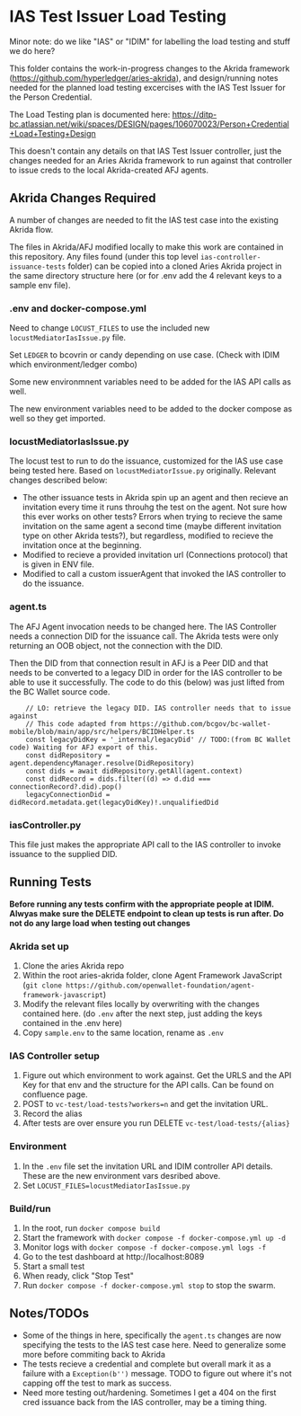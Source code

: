 # IAS Test Issuer Load Testing

Minor note: do we like "IAS" or "IDIM" for labelling the load testing and stuff we do here?

This folder contains the work-in-progress changes to the Akrida framework (https://github.com/hyperledger/aries-akrida), and design/running notes needed for the planned load testing excercises with the IAS Test Issuer for the Person Credential.

The Load Testing plan is documented here:
https://ditp-bc.atlassian.net/wiki/spaces/DESIGN/pages/106070023/Person+Credential+Load+Testing+Design

This doesn't contain any details on that IAS Test Issuer controller, just the changes needed for an Aries Akrida framework to run against that controller to issue creds to the local Akrida-created AFJ agents.

## Akrida Changes Required

A number of changes are needed to fit the IAS test case into the existing Akrida flow.

The files in Akrida/AFJ modified locally to make this work are contained in this repository. Any files found (under this top level `ias-controller-issuance-tests` folder) can be copied into a cloned Aries Akrida project in the same directory structure here (or for .env add the 4 relevant keys to a sample env file).

### .env and docker-compose.yml
Need to change `LOCUST_FILES` to use the included new `locustMediatorIasIssue.py` file.

Set `LEDGER` to bcovrin or candy depending on use case. (Check with IDIM which environment/ledger combo)

Some new environmnent variables need to be added for the IAS API calls as well.

The new environment variables need to be added to the docker compose as well so they get imported.

### locustMediatorIasIssue.py
The locust test to run to do the issuance, customized for the IAS use case being tested here.
Based on `locustMediatorIssue.py` originally. Relevant changes described below:

- The other issuance tests in Akrida spin up an agent and then recieve an invitation every time it runs throuhg the test on the agent. Not sure how this ever works on other tests? Errors when trying to recieve the same invitation on the same agent a second time (maybe different invitation type on other Akrida tests?), but regardless, modified to recieve the invitation once at the beginning.
- Modified to recieve a provided invitation url (Connections protocol) that is given in ENV file.
- Modified to call a custom issuerAgent that invoked the IAS controller to do the issuance.

### agent.ts
The AFJ Agent invocation needs to be changed here. The IAS Controller needs a connection DID for the issuance call. The Akrida tests were only returning an OOB object, not the connection with the DID.

Then the DID from that connection result in AFJ is a Peer DID and that needs to be converted to a legacy DID in order for the IAS controller to be able to use it successfully. The code to do this (below) was just lifted from the BC Wallet source code.

```
    // LO: retrieve the legacy DID. IAS controller needs that to issue against
    // This code adapted from https://github.com/bcgov/bc-wallet-mobile/blob/main/app/src/helpers/BCIDHelper.ts
    const legacyDidKey = '_internal/legacyDid' // TODO:(from BC Wallet code) Waiting for AFJ export of this.
    const didRepository = agent.dependencyManager.resolve(DidRepository)  
    const dids = await didRepository.getAll(agent.context)
    const didRecord = dids.filter((d) => d.did === connectionRecord?.did).pop()
    legacyConnectionDid = didRecord.metadata.get(legacyDidKey)!.unqualifiedDid
```

### iasController.py
This file just makes the appropriate API call to the IAS controller to invoke issuance to the supplied DID.

## Running Tests
**Before running any tests confirm with the appropriate people at IDIM. Alwyas make sure the DELETE endpoint to clean up tests is run after. Do not do any large load when testing out changes**

### Akrida set up
1. Clone the aries Akrida repo
2. Within the root aries-akrida folder, clone Agent Framework JavaScript (`git clone https://github.com/openwallet-foundation/agent-framework-javascript`)
1. Modify the relevant files locally by overwriting with the changes contained here. (do `.env` after the next step, just adding the keys contained in the .env here)
1. Copy `sample.env` to the same location, rename as `.env`

### IAS Controller setup
1. Figure out which environment to work against. Get the URLS and the API Key for that env and the structure for the API calls. Can be found on confluence page.
1. POST to `vc-test/load-tests?workers=n` and get the invitation URL.
1. Record the alias
1. After tests are over ensure you run DELETE `vc-test/load-tests/{alias}`

### Environment
1. In the `.env` file set the invitation URL and IDIM controller API details. These are the new environment vars desribed above.
2. Set `LOCUST_FILES=locustMediatorIasIssue.py`

### Build/run
1. In the root, run `docker compose build`
2. Start the framework with `docker compose -f docker-compose.yml up -d`
3. Monitor logs with `docker compose -f docker-compose.yml logs -f`
4. Go to the test dashboard at http://localhost:8089
5. Start a small test 
6. When ready, click "Stop Test"
7. Run `docker compose -f docker-compose.yml stop` to stop the swarm.

## Notes/TODOs
- Some of the things in here, specifically the `agent.ts` changes are now specifying the tests to the IAS test case here. Need to generalize some more before commiting back to Akrida
- The tests recieve a credential and complete but overall mark it as a failure with a `Exception(b'')` message. TODO to figure out where it's not capping off the test to mark as success.
- Need more testing out/hardening. Sometimes I get a 404 on the first cred issuance back from the IAS controller, may be a timing thing.